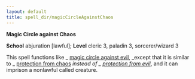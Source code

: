 ```yaml
---
layout: default
title: spell_dir/magicCircleAgainstChaos
---
```

 **Magic Circle against Chaos**

**School** abjuration [lawful]; **Level** cleric 3, paladin 3, sorcerer/wizard 3

This spell functions like _ [magic circle against evil](magicCircleAgainstEvil#_magic-circle-against-evil), _except that it is similar to _ [protection from chaos](protectionFromChaos#_protection-from-chaos) _instead of _ [protection from evil](protectionFromEvil#_protection-from-evil)_, and it can imprison a nonlawful called creature.

